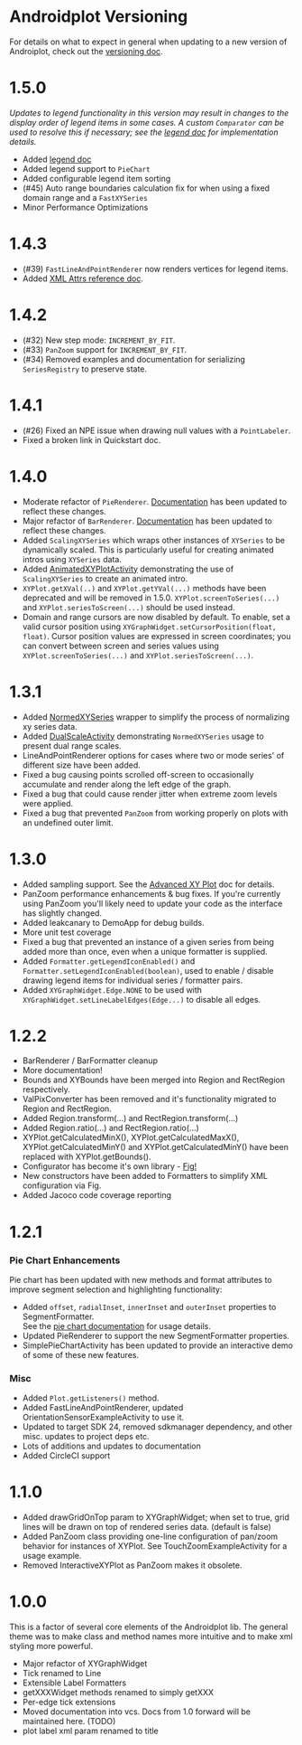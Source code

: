 # Androidplot Versioning
For details on what to expect in general when updating to a new version of Androiplot, check out the
[versioning doc](versioning.md).

# 1.5.0

_Updates to legend functionality in this version may result in changes to the display order
of legend items in some cases.  A custom `Comparator` can be used to resolve this if necessary;
see the [legend doc](legend.md) for implementation details._

* Added [legend doc](legend.md)
* Added legend support to `PieChart`
* Added configurable legend item sorting
* (#45) Auto range boundaries calculation fix for when using a fixed domain range and a `FastXYSeries`
* Minor Performance Optimizations

# 1.4.3

* (#39) `FastLineAndPointRenderer` now renders vertices for legend items.
* Added [XML Attrs reference doc](attrs.md).

# 1.4.2

* (#32) New step mode: `INCREMENT_BY_FIT`.
* (#33) `PanZoom` support for `INCREMENT_BY_FIT`.
* (#34) Removed examples and documentation for serializing `SeriesRegistry` to preserve state.

# 1.4.1

* (#26) Fixed an NPE issue when drawing null values with a `PointLabeler`.
* Fixed a broken link in Quickstart doc.

# 1.4.0

* Moderate refactor of `PieRenderer`.  [Documentation](piechart.md) has been updated to reflect these changes.  
* Major refactor of `BarRenderer`.  [Documentation](barchart.md) has been updated to reflect these changes.
* Added `ScalingXYSeries` which wraps other instances of `XYSeries` to be dynamically scaled.  This is
particularly useful for creating animated intros using `XYSeries` data.
* Added [AnimatedXYPlotActivity](../demoapp/src/main/java/com/androidplot/demos/AnimatedXYPlotActivity.java) 
demonstrating the use of `ScalingXYSeries` to create an animated intro.
* `XYPlot.getXVal(..)` and `XYPlot.getYVal(...)` methods have been deprecated and will be removed in 1.5.0.
`XYPlot.screenToSeries(...)` and `XYPlot.seriesToScreen(...)` should be used instead.
* Domain and range cursors are now disabled by default.  To enable, set a valid cursor position using
`XYGraphWidget.setCursorPosition(float, float)`.  Cursor position values are expressed in screen coordinates;
you can convert between screen and series values using `XYPlot.screenToSeries(...)` and `XYPlot.seriesToScreen(...)`.

# 1.3.1

* Added [NormedXYSeries](advanced_xy_plot.md#normedxyseries) wrapper to simplify the process of normalizing xy series data.
* Added [DualScaleActivity](../demoapp/src/main/java/com/androidplot/demos/DualScaleActivity.java) 
demonstrating `NormedXYSeries` usage to present dual range scales.
* LineAndPointRenderer options for cases where two or mode series' of different size have been added.
* Fixed a bug causing points scrolled off-screen to occasionally accumulate and render along the left edge of the graph.
* Fixed a bug that could cause render jitter when extreme zoom levels were applied.
* Fixed a bug that prevented `PanZoom` from working properly on plots with an undefined outer limit.

# 1.3.0

* Added sampling support.  See the [Advanced XY Plot](advanced_xy_plot.md) doc for details.
* PanZoom performance enhancements & bug fixes.  If you're currently using PanZoom you'll likely need to 
update your code as the interface has slightly changed. 
* Added leakcanary to DemoApp for debug builds.
* More unit test coverage
* Fixed a bug that prevented an instance of a given series from being added more than once, even 
when a unique formatter is supplied.
* Added `Formatter.getLegendIconEnabled()` and `Formatter.setLegendIconEnabled(boolean)`, used to enable / disable drawing legend items for individual
series / formatter pairs.
* Added `XYGraphWidget.Edge.NONE` to be used with `XYGraphWidget.setLineLabelEdges(Edge...)` to disable all edges.

# 1.2.2

* BarRenderer / BarFormatter cleanup
* More documentation! 
* Bounds and XYBounds have been merged into Region and RectRegion respectively.
* ValPixConverter has been removed and it's functionality migrated to Region and RectRegion.
* Added Region.transform(...) and RectRegion.transform(...)
* Added Region.ratio(...) and RectRegion.ratio(...)
* XYPlot.getCalculatedMinX(), XYPlot.getCalculatedMaxX(), XYPlot.getCalculatedMinY() and XYPlot.getCalculatedMinY()
have been replaced with XYPlot.getBounds().
* Configurator has become it's own library - [Fig!](https://github.com/halfhp/fig)
* New constructors have been added to Formatters to simplify XML configuration via Fig.
* Added Jacoco code coverage reporting

# 1.2.1

### Pie Chart Enhancements
Pie chart has been updated with new methods and format attributes to improve segment
selection and highlighting functionality:

* Added `offset`, `radialInset`, `innerInset` and `outerInset` properties to SegmentFormatter.  
See the [pie chart documentation](piechart.md) for usage details.
* Updated PieRenderer to support the new SegmentFormatter properties.
* SimplePieChartActivity has been updated to provide an interactive demo of some of these new features.

### Misc

* Added `Plot.getListeners()` method.
* Added FastLineAndPointRenderer, updated OrientationSensorExampleActivity to use it.
* Updated to target SDK 24, removed sdkmanager dependency, and other misc. updates to project deps etc.
* Lots of additions and updates to documentation
* Added CircleCI support

# 1.1.0

* Added drawGridOnTop param to XYGraphWidget; when set to true, grid lines will be drawn on top of rendered series data.  (default is false)
* Added PanZoom class providing one-line configuration of pan/zoom behavior for instances of XYPlot.  See TouchZoomExampleActivity for a usage example.
* Removed InteractiveXYPlot as PanZoom makes it obsolete.

# 1.0.0

This is a factor of several core elements of the Androidplot lib.  The general theme was to 
make class and method names more intuitive and to make xml styling more powerful.

* Major refactor of XYGraphWidget
* Tick renamed to Line
* Extensible Label Formatters
* getXXXWidget methods renamed to simply getXXX
* Per-edge tick extensions
* Moved documentation into vcs.  Docs from 1.0 forward will be maintained here. (TODO)
* plot label xml param renamed to title